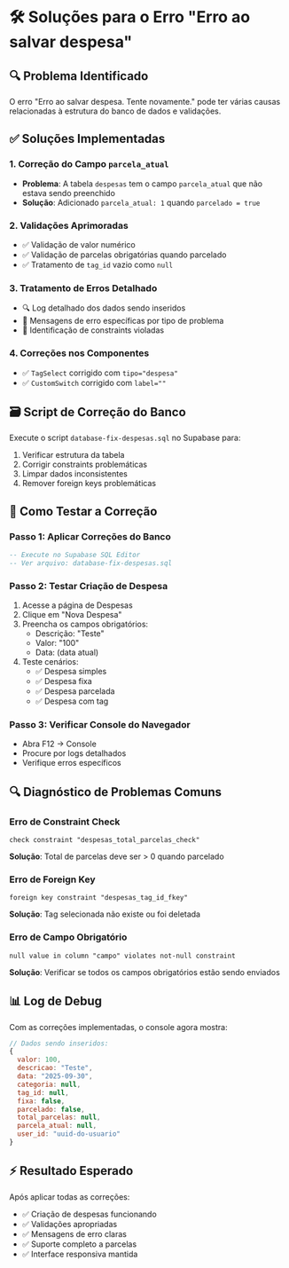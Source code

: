 # 🛠️ Soluções para o Erro "Erro ao salvar despesa"

## 🔍 **Problema Identificado**
O erro "Erro ao salvar despesa. Tente novamente." pode ter várias causas relacionadas à estrutura do banco de dados e validações.

## ✅ **Soluções Implementadas**

### **1. Correção do Campo `parcela_atual`**
- **Problema**: A tabela `despesas` tem o campo `parcela_atual` que não estava sendo preenchido
- **Solução**: Adicionado `parcela_atual: 1` quando `parcelado = true`

### **2. Validações Aprimoradas**
- ✅ Validação de valor numérico
- ✅ Validação de parcelas obrigatórias quando parcelado
- ✅ Tratamento de `tag_id` vazio como `null`

### **3. Tratamento de Erros Detalhado**
- 🔍 Log detalhado dos dados sendo inseridos
- 📝 Mensagens de erro específicas por tipo de problema
- 🎯 Identificação de constraints violadas

### **4. Correções nos Componentes**
- ✅ `TagSelect` corrigido com `tipo="despesa"`
- ✅ `CustomSwitch` corrigido com `label=""`

## 🗃️ **Script de Correção do Banco**

Execute o script `database-fix-despesas.sql` no Supabase para:
1. Verificar estrutura da tabela
2. Corrigir constraints problemáticas  
3. Limpar dados inconsistentes
4. Remover foreign keys problemáticas

## 🚀 **Como Testar a Correção**

### **Passo 1: Aplicar Correções do Banco**
```sql
-- Execute no Supabase SQL Editor
-- Ver arquivo: database-fix-despesas.sql
```

### **Passo 2: Testar Criação de Despesa**
1. Acesse a página de Despesas
2. Clique em "Nova Despesa"
3. Preencha os campos obrigatórios:
   - Descrição: "Teste"
   - Valor: "100"
   - Data: (data atual)
4. Teste cenários:
   - ✅ Despesa simples
   - ✅ Despesa fixa
   - ✅ Despesa parcelada
   - ✅ Despesa com tag

### **Passo 3: Verificar Console do Navegador**
- Abra F12 → Console
- Procure por logs detalhados
- Verifique erros específicos

## 🔍 **Diagnóstico de Problemas Comuns**

### **Erro de Constraint Check**
```
check constraint "despesas_total_parcelas_check"
```
**Solução**: Total de parcelas deve ser > 0 quando parcelado

### **Erro de Foreign Key**
```
foreign key constraint "despesas_tag_id_fkey"
```
**Solução**: Tag selecionada não existe ou foi deletada

### **Erro de Campo Obrigatório**
```
null value in column "campo" violates not-null constraint
```
**Solução**: Verificar se todos os campos obrigatórios estão sendo enviados

## 📊 **Log de Debug**

Com as correções implementadas, o console agora mostra:
```javascript
// Dados sendo inseridos:
{
  valor: 100,
  descricao: "Teste",
  data: "2025-09-30",
  categoria: null,
  tag_id: null,
  fixa: false,
  parcelado: false,
  total_parcelas: null,
  parcela_atual: null,
  user_id: "uuid-do-usuario"
}
```

## ⚡ **Resultado Esperado**

Após aplicar todas as correções:
- ✅ Criação de despesas funcionando
- ✅ Validações apropriadas
- ✅ Mensagens de erro claras
- ✅ Suporte completo a parcelas
- ✅ Interface responsiva mantida